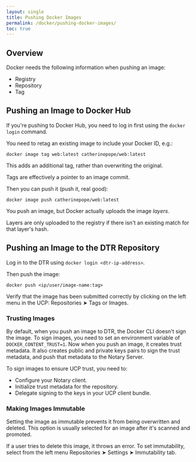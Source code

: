 ```yaml
---
layout: single
title: Pushing Docker Images
permalink: /docker/pushing-docker-images/
toc: true
---
```


## Overview

Docker needs the following information when pushing an image:

- Registry
- Repository
- Tag

## Pushing an Image to Docker Hub

If you're pushing to Docker Hub, you need to log in first using the `docker login` command.

You need to retag an existing image to include your Docker ID, e.g.:

`docker image tag web:latest catherinepope/web:latest`

This adds an additional tag, rather than overwriting the original.

Tags are effectively a pointer to an image commit.

Then you can push it (push it, real good):

`docker image push catherinepope/web:latest`

You push an image, but Docker actually uploads the image *layers*.

Layers are only uploaded to the registry if there isn't an existing match for that layer's hash.

## Pushing an Image to the DTR Repository

Log in to the DTR using `docker login <dtr-ip-address>`.

Then push the image:

`docker push <ip/user/image-name:tag>`

Verify that the image has been submitted correctly by clicking on the left menu in the UCP: Repositories ➤ Tags or Images.

### Trusting Images

By default, when you push an image to DTR, the Docker CLI doesn't sign the image. To sign images, you need to set an environment variable of `DOCKER_CONTENT_TRUST=1`. Now when you push an image, it creates trust metadata. It also creates public and private keys pairs to sign the trust metadata, and push that metadata to the Notary Server.

To sign images to ensure UCP trust, you need to:

- Configure your Notary client.
- Initialize trust metadata for the repository.
- Delegate signing to the keys in your UCP client bundle.


### Making Images Immutable

Setting the image as immutable prevents it from being overwritten and deleted. This option is usually selected for an image after it's scanned and promoted.

If a user tries to delete this image, it throws an error. To set immutability, select from the left menu Repositories ➤ Settings ➤ Immutability tab.

